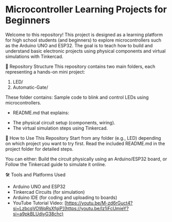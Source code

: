 # Microcontroller Learning Projects for Beginners
Welcome to this repository! This project is designed as a learning platform for high school students (and beginners) to explore microcontrollers such as the Arduino UNO and ESP32. The goal is to teach how to build and understand basic electronic projects using physical components and virtual simulations with Tinkercad.
 
📁 Repository Structure
This repository contains two main folders, each representing a hands-on mini project:

1. LED/
2. Automatic-Gate/

These folder contains:
Sample code to blink and control LEDs using microcontrollers.

* README.md that explains:
- The physical circuit setup (components, wiring).
- The virtual simulation steps using Tinkercad.

🧭 How to Use This Repository
Start from any folder (e.g., LED) depending on which project you want to try first.
Read the included README.md in the project folder for detailed steps.

You can either:
Build the circuit physically using an Arduino/ESP32 board, or
Follow the Tinkercad guide to simulate it online.

🛠️ Tools and Platforms Used
- Arduino UNO and ESP32
- Tinkercad Circuits (for simulation)
- Arduino IDE (for coding and uploading to boards)
- YouTube Tutorial Video: [https://youtu.be/M-zd6rGuct4?si=LzbcqVOWqRsXfgiP](https://youtu.be/lz1iFcUmieY?si=a9pkBLUdjyG38chc)
  

